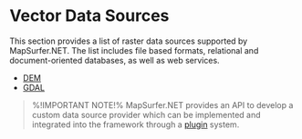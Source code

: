 # Vector Data Sources 

This section provides a list of raster data sources supported by MapSurfer.NET. The list includes file based formats, relational and document-oriented databases, as well as web services.

- [DEM](usermanual/datasources/raster/dem.md)
- [GDAL](usermanual/datasources/raster/gdal.md)

> %!IMPORTANT NOTE!% MapSurfer.NET provides an API to develop a custom data source provider which can be implemented and integrated into the framework through a [plugin](/devmanual/plugins/index.md) system.